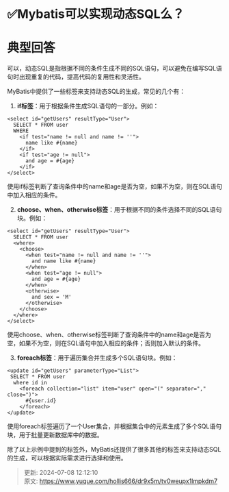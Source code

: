 # ✅Mybatis可以实现动态SQL么？

# 典型回答


可以，动态SQL是指根据不同的条件生成不同的SQL语句，可以避免在编写SQL语句时出现重复的代码，提高代码的复用性和灵活性。



MyBatis中提供了一些标签来支持动态SQL的生成，常见的几个有：



1. **if标签**：用于根据条件生成SQL语句的一部分。例如：

<font style="color:rgb(55, 65, 81);background-color:rgb(247, 247, 248);"></font>

```plain
<select id="getUsers" resultType="User">
  SELECT * FROM user
  WHERE
    <if test="name != null and name != ''">
      name like #{name}
    </if>
    <if test="age != null">
      and age = #{age}
    </if>
</select>

```



使用if标签判断了查询条件中的name和age是否为空，如果不为空，则在SQL语句中加入相应的条件。



2. **choose、when、otherwise标签**：用于根据不同的条件选择不同的SQL语句块。例如：

```plain
<select id="getUsers" resultType="User">
  SELECT * FROM user
  <where>
    <choose>
      <when test="name != null and name != ''">
        and name like #{name}
      </when>
      <when test="age != null">
        and age = #{age}
      </when>
      <otherwise>
        and sex = 'M'
      </otherwise>
    </choose>
  </where>
</select>

```



使用choose、when、otherwise标签判断了查询条件中的name和age是否为空，如果不为空，则在SQL语句中加入相应的条件；否则加入默认的条件。



3. **foreach标签**：用于遍历集合并生成多个SQL语句块。例如：

```plain
<update id="getUsers" parameterType="List">
 SELECT * FROM user
  where id in
    <foreach collection="list" item="user" open="(" separator="," close=")">
      #{user.id}
    </foreach>
</update>

```



使用foreach标签遍历了一个User集合，并根据集合中的元素生成了多个SQL语句块，用于批量更新数据库中的数据。



除了以上示例中提到的标签外，MyBatis还提供了很多其他的标签来支持动态SQL的生成，可以根据实际需求进行选择和使用。



> 更新: 2024-07-08 12:12:10  
> 原文: <https://www.yuque.com/hollis666/dr9x5m/tv0weupx1lmpkdm7>